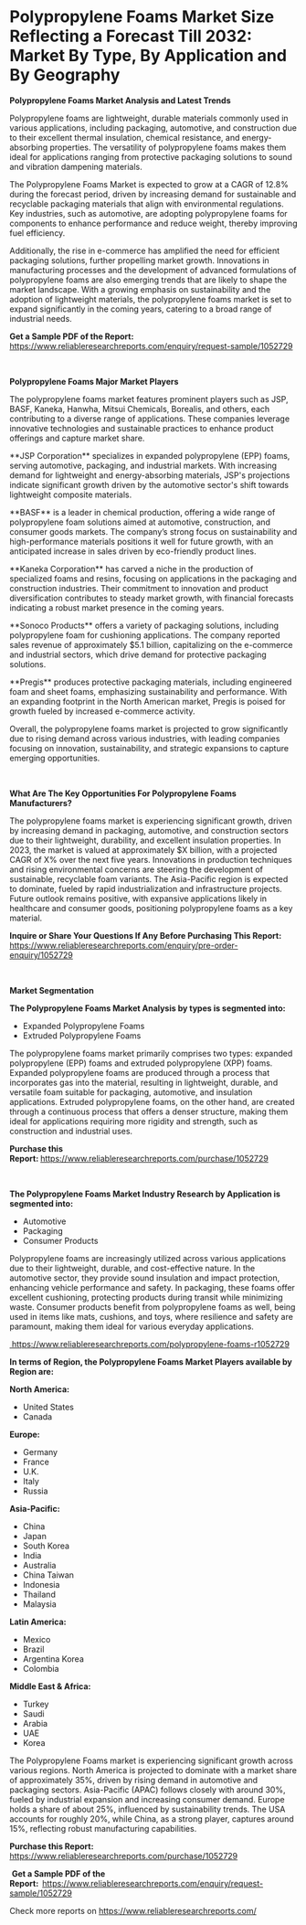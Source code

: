 <p><h1>Polypropylene Foams Market Size Reflecting a Forecast Till 2032: Market By Type, By Application and By Geography</h1></p><p><strong>Polypropylene Foams Market Analysis and Latest Trends</strong></p>
<p><p>Polypropylene foams are lightweight, durable materials commonly used in various applications, including packaging, automotive, and construction due to their excellent thermal insulation, chemical resistance, and energy-absorbing properties. The versatility of polypropylene foams makes them ideal for applications ranging from protective packaging solutions to sound and vibration dampening materials. </p><p>The Polypropylene Foams Market is expected to grow at a CAGR of 12.8% during the forecast period, driven by increasing demand for sustainable and recyclable packaging materials that align with environmental regulations. Key industries, such as automotive, are adopting polypropylene foams for components to enhance performance and reduce weight, thereby improving fuel efficiency.</p><p>Additionally, the rise in e-commerce has amplified the need for efficient packaging solutions, further propelling market growth. Innovations in manufacturing processes and the development of advanced formulations of polypropylene foams are also emerging trends that are likely to shape the market landscape. With a growing emphasis on sustainability and the adoption of lightweight materials, the polypropylene foams market is set to expand significantly in the coming years, catering to a broad range of industrial needs.</p></p>
<p><strong>Get a Sample PDF of the Report:&nbsp;</strong> <a href="https://www.reliableresearchreports.com/enquiry/request-sample/1052729?utm_campaign=3034&utm_medium=2&utm_source=Github&utm_content=ia&utm_term=22032025&utm_id=polypropylene-foams">https://www.reliableresearchreports.com/enquiry/request-sample/1052729</a></p>
<p>&nbsp;</p>
<p><strong>Polypropylene Foams Major Market Players</strong></p>
<p><p>The polypropylene foams market features prominent players such as JSP, BASF, Kaneka, Hanwha, Mitsui Chemicals, Borealis, and others, each contributing to a diverse range of applications. These companies leverage innovative technologies and sustainable practices to enhance product offerings and capture market share.</p><p>**JSP Corporation** specializes in expanded polypropylene (EPP) foams, serving automotive, packaging, and industrial markets. With increasing demand for lightweight and energy-absorbing materials, JSP's projections indicate significant growth driven by the automotive sector's shift towards lightweight composite materials.</p><p>**BASF** is a leader in chemical production, offering a wide range of polypropylene foam solutions aimed at automotive, construction, and consumer goods markets. The company’s strong focus on sustainability and high-performance materials positions it well for future growth, with an anticipated increase in sales driven by eco-friendly product lines.</p><p>**Kaneka Corporation** has carved a niche in the production of specialized foams and resins, focusing on applications in the packaging and construction industries. Their commitment to innovation and product diversification contributes to steady market growth, with financial forecasts indicating a robust market presence in the coming years.</p><p>**Sonoco Products** offers a variety of packaging solutions, including polypropylene foam for cushioning applications. The company reported sales revenue of approximately $5.1 billion, capitalizing on the e-commerce and industrial sectors, which drive demand for protective packaging solutions.</p><p>**Pregis** produces protective packaging materials, including engineered foam and sheet foams, emphasizing sustainability and performance. With an expanding footprint in the North American market, Pregis is poised for growth fueled by increased e-commerce activity.</p><p>Overall, the polypropylene foams market is projected to grow significantly due to rising demand across various industries, with leading companies focusing on innovation, sustainability, and strategic expansions to capture emerging opportunities.</p></p>
<p>&nbsp;</p>
<p><strong>What Are The Key Opportunities For Polypropylene Foams Manufacturers?</strong></p>
<p><p>The polypropylene foams market is experiencing significant growth, driven by increasing demand in packaging, automotive, and construction sectors due to their lightweight, durability, and excellent insulation properties. In 2023, the market is valued at approximately $X billion, with a projected CAGR of X% over the next five years. Innovations in production techniques and rising environmental concerns are steering the development of sustainable, recyclable foam variants. The Asia-Pacific region is expected to dominate, fueled by rapid industrialization and infrastructure projects. Future outlook remains positive, with expansive applications likely in healthcare and consumer goods, positioning polypropylene foams as a key material.</p></p>
<p><strong>Inquire or Share Your Questions If Any Before Purchasing This Report:</strong> <a href="https://www.reliableresearchreports.com/enquiry/pre-order-enquiry/1052729?utm_campaign=3034&utm_medium=2&utm_source=Github&utm_content=ia&utm_term=22032025&utm_id=polypropylene-foams">https://www.reliableresearchreports.com/enquiry/pre-order-enquiry/1052729</a></p>
<p>&nbsp;</p>
<p><strong>Market Segmentation</strong></p>
<p><strong>The Polypropylene Foams Market Analysis by types is segmented into:</strong></p>
<p><ul><li>Expanded Polypropylene Foams</li><li>Extruded Polypropylene Foams</li></ul></p>
<p><p>The polypropylene foams market primarily comprises two types: expanded polypropylene (EPP) foams and extruded polypropylene (XPP) foams. Expanded polypropylene foams are produced through a process that incorporates gas into the material, resulting in lightweight, durable, and versatile foam suitable for packaging, automotive, and insulation applications. Extruded polypropylene foams, on the other hand, are created through a continuous process that offers a denser structure, making them ideal for applications requiring more rigidity and strength, such as construction and industrial uses.</p></p>
<p><strong>Purchase this Report:&nbsp;</strong><a href="https://www.reliableresearchreports.com/purchase/1052729?utm_campaign=3034&utm_medium=2&utm_source=Github&utm_content=ia&utm_term=22032025&utm_id=polypropylene-foams">https://www.reliableresearchreports.com/purchase/1052729</a></p>
<p>&nbsp;</p>
<p><strong>The Polypropylene Foams Market Industry Research by Application is segmented into:</strong></p>
<p><ul><li>Automotive</li><li>Packaging</li><li>Consumer Products</li></ul></p>
<p><p>Polypropylene foams are increasingly utilized across various applications due to their lightweight, durable, and cost-effective nature. In the automotive sector, they provide sound insulation and impact protection, enhancing vehicle performance and safety. In packaging, these foams offer excellent cushioning, protecting products during transit while minimizing waste. Consumer products benefit from polypropylene foams as well, being used in items like mats, cushions, and toys, where resilience and safety are paramount, making them ideal for various everyday applications.</p></p>
<p><a href="https://www.reliableresearchreports.com/polypropylene-foams-r1052729?utm_campaign=3034&utm_medium=2&utm_source=Github&utm_content=ia&utm_term=22032025&utm_id=polypropylene-foams">&nbsp;https://www.reliableresearchreports.com/polypropylene-foams-r1052729</a></p>
<p><strong>In terms of Region, the Polypropylene Foams Market Players available by Region are:</strong></p>
<p>
    <p> <strong> North America: </strong>
        <ul>
            <li>United States</li>
            <li>Canada</li>
        </ul>
        </p> 
    <p> <strong> Europe: </strong>
        <ul>
            <li>Germany</li>
            <li>France</li>
            <li>U.K.</li>
            <li>Italy</li>
            <li>Russia</li>
        </ul>
        </p> 
    <p> <strong> Asia-Pacific: </strong>
        <ul>
            <li>China</li>
            <li>Japan</li>
            <li>South Korea</li>
            <li>India</li>
            <li>Australia</li>
            <li>China Taiwan</li>
            <li>Indonesia</li>
            <li>Thailand</li>
            <li>Malaysia</li>
        </ul>
        </p> 
    <p> <strong> Latin America: </strong>
        <ul>
            <li>Mexico</li>
            <li>Brazil</li>
            <li>Argentina Korea</li>
            <li>Colombia</li>
        </ul>
        </p> 
    <p> <strong> Middle East & Africa: </strong>
        <ul>
            <li>Turkey</li>
            <li>Saudi</li>
            <li>Arabia</li>
            <li>UAE</li>
            <li>Korea</li>
        </ul>
    </p>
    </p>
<p><p>The Polypropylene Foams market is experiencing significant growth across various regions. North America is projected to dominate with a market share of approximately 35%, driven by rising demand in automotive and packaging sectors. Asia-Pacific (APAC) follows closely with around 30%, fueled by industrial expansion and increasing consumer demand. Europe holds a share of about 25%, influenced by sustainability trends. The USA accounts for roughly 20%, while China, as a strong player, captures around 15%, reflecting robust manufacturing capabilities.</p></p>
<p><strong>Purchase this Report: </strong><a href="https://www.reliableresearchreports.com/purchase/1052729?utm_campaign=3034&utm_medium=2&utm_source=Github&utm_content=ia&utm_term=22032025&utm_id=polypropylene-foams">https://www.reliableresearchreports.com/purchase/1052729</a></p>
<p>&nbsp;<strong>Get a Sample PDF of the Report:&nbsp;&nbsp;</strong><a href="https://www.reliableresearchreports.com/enquiry/request-sample/1052729?utm_campaign=3034&utm_medium=2&utm_source=Github&utm_content=ia&utm_term=22032025&utm_id=polypropylene-foams">https://www.reliableresearchreports.com/enquiry/request-sample/1052729</a></p>
<p><strong></strong></p>
<p>Check more reports on <a href="https://www.reliableresearchreports.com/?utm_campaign=3034&utm_medium=2&utm_source=Github&utm_content=ia&utm_term=22032025&utm_id=polypropylene-foams">https://www.reliableresearchreports.com/</a></p>